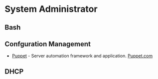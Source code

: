 # System Administrator

## Bash

## Confguration Management
- [Puppet](https://github.com/puppetlabs/puppet/) - Server automation framework and application. [Puppet.com](https://puppet.com/)

## DHCP
